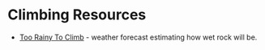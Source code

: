 # Climbing Resources

 - [Too Rainy To Climb](http://toorainy.com/) - weather forecast estimating how
   wet rock will be.
